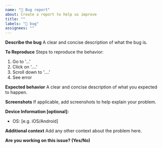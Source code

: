 ```yaml
---
name: "🐞 Bug report"
about: Create a report to help us improve
title: ""
labels: "🐞 bug"
assignees: ""
---
```


**Describe the bug**
A clear and concise description of what the bug is.

**To Reproduce**
Steps to reproduce the behavior:

1. Go to '...'
2. Click on '....'
3. Scroll down to '....'
4. See error

**Expected behavior**
A clear and concise description of what you expected to happen.

**Screenshots**
If applicable, add screenshots to help explain your problem.

**Device Information [optional]:**

- OS: [e.g. iOS/Android]

**Additional context**
Add any other context about the problem here.

**Are you working on this issue? (Yes/No)**